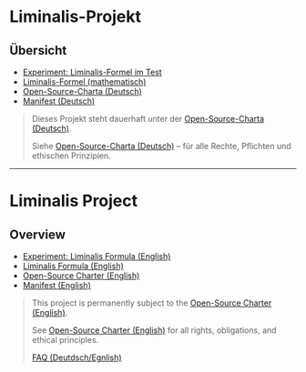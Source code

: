 # Liminalis-Projekt

## Übersicht

- [Experiment: Liminalis-Formel im Test](./EXPERIMENT.md)
- [Liminalis-Formel (mathematisch)](./LIMINALIS_FORMEL.md)
- [Open-Source-Charta (Deutsch)](./GERMANCHARTA.md)
- [Manifest (Deutsch)](./Manifest.md)

> Dieses Projekt steht dauerhaft unter der [Open-Source-Charta (Deutsch)](./GERMANCHARTA.md).
>  
> Siehe [Open-Source-Charta (Deutsch)](./GERMANCHARTA.md) – für alle Rechte, Pflichten und ethischen Prinzipien.

---

# Liminalis Project

## Overview

- [Experiment: Liminalis Formula (English)](./EnglishExperiment.md)
- [Liminalis Formula (English)](./EglischFormula.md)
- [Open-Source Charter (English)](./EngishOpen-Source-Charter.md)
- [Manifest (English)](./EnglishManifest.md)

> This project is permanently subject to the [Open-Source Charter (English)](./EngishOpen-Source-Charter.md).
>
> See [Open-Source Charter (English)](./EngishOpen-Source-Charter.md) for all rights, obligations, and ethical principles.
>
> [FAQ (Deutdsch/Egnlish)](./FAQ.md)
